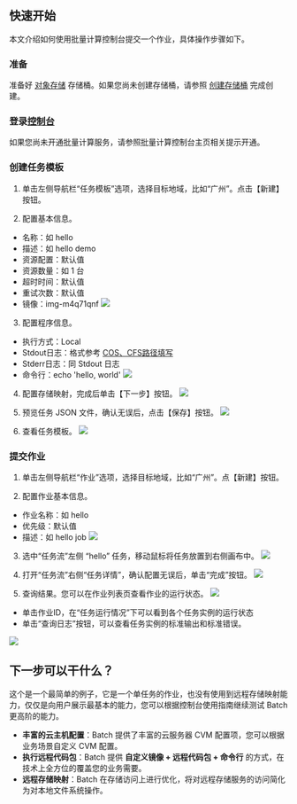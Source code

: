 ## 快速开始
本文介绍如何使用批量计算控制台提交一个作业，具体操作步骤如下。
### 准备
准备好 [对象存储](https://cloud.tencent.com/document/product/436) 存储桶。如果您尚未创建存储桶，请参照 [创建存储桶](https://cloud.tencent.com/document/product/436/6232) 完成创建。

### 登录[控制台](https://console.cloud.tencent.com/batch/task)
如果您尚未开通批量计算服务，请参照批量计算控制台主页相关提示开通。

### 创建任务模板

1. 单击左侧导航栏“任务模板”选项，选择目标地域，比如“广州”。点击【新建】按钮。

2. 配置基本信息。
  * 名称：如 hello
  * 描述：如 hello demo
  * 资源配置：默认值
  * 资源数量：如 1 台
  * 超时时间：默认值
  * 重试次数：默认值
  * 镜像：img-m4q71qnf
![](https://mc.qcloudimg.com/static/img/d12041618aeba32ecd52f61d84656e40/image.jpg)

3. 配置程序信息。
  * 执行方式：Local
  * Stdout日志：格式参考 [COS、CFS路径填写](https://cloud.tencent.com/document/product/599/13996)
  * Stderr日志：同 Stdout 日志
  * 命令行：echo 'hello, world'
![](https://mc.qcloudimg.com/static/img/374f5532c7ee7af1211e91b2ff20ddd3/image.jpg)

4. 配置存储映射，完成后单击【下一步】按钮。
   ![](https://mc.qcloudimg.com/static/img/4fa9b5f5516a4ca3e0c04dd6e85481c7/image.jpg)

5. 预览任务 JSON 文件，确认无误后，点击【保存】按钮。
  ![](https://mc.qcloudimg.com/static/img/7a462bf1530b0d867473fc95e316943e/image.jpg)

6. 查看任务模板。
  ![](https://mc.qcloudimg.com/static/img/2138233d9271bc270abe0a2ba7deebdc/image.jpg)

### 提交作业
1. 单击左侧导航栏“作业”选项，选择目标地域，比如“广州”。点【新建】按钮。

2. 配置作业基本信息。
  * 作业名称：如 hello
  * 优先级：默认值
  * 描述：如 hello job
  ![](https://mc.qcloudimg.com/static/img/adfad5bef466330a4f5583a84531f4af/image.jpg)

3. 选中“任务流”左侧 “hello” 任务，移动鼠标将任务放置到右侧画布中。
  ![](https://mc.qcloudimg.com/static/img/f853b543e328755b0f15b6f62e5b2b8e/image.jpg)

4. 打开“任务流”右侧“任务详情”，确认配置无误后，单击“完成”按钮。
![](https://mc.qcloudimg.com/static/img/7e8faba3818f7ff2ada687ed7602be2e/image.jpg)

5. 查询结果。您可以在作业列表页查看作业的运行状态。
  ![](https://mc.qcloudimg.com/static/img/6513237516f727b80f3a095ed18f5b77/image.jpg)
 - 单击作业ID，在“任务运行情况”下可以看到各个任务实例的运行状态
 - 单击“查询日志”按钮，可以查看任务实例的标准输出和标准错误。

  ![](https://mc.qcloudimg.com/static/img/3e743ad83c975d57b7ad9f56d78b8933/image.jpg)

## 下一步可以干什么？

这个是一个最简单的例子，它是一个单任务的作业，也没有使用到远程存储映射能力，仅仅是向用户展示最基本的能力，您可以根据控制台使用指南继续测试 Batch 更高阶的能力。
- **丰富的云主机配置**：Batch 提供了丰富的云服务器 CVM 配置项，您可以根据业务场景自定义 CVM 配置。
- **执行远程代码包**：Batch 提供 **自定义镜像 + 远程代码包 + 命令行** 的方式，在技术上全方位的覆盖您的业务需要。
- **远程存储映射**：Batch 在存储访问上进行优化，将对远程存储服务的访问简化为对本地文件系统操作。
